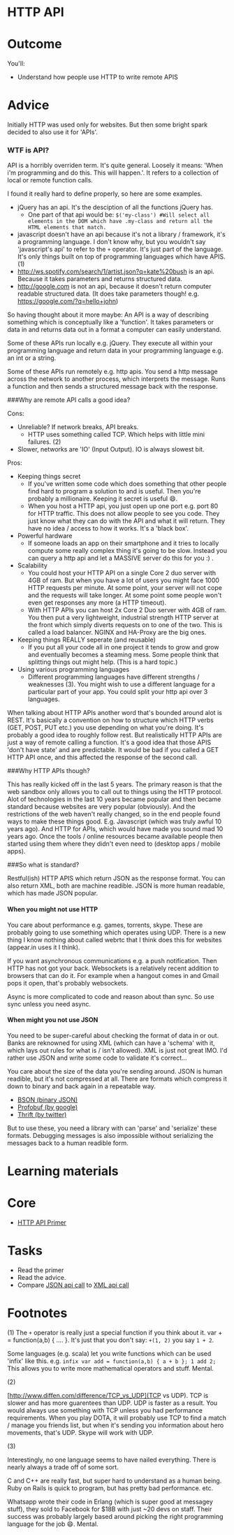 # HTTP API
# Outcome

You'll:

* Understand how people use HTTP to write remote APIS

# Advice

Initially HTTP was used only for websites. But then some bright spark decided to also use it for 'APIs'.

### WTF is API?

API is a horribly overriden term. It's quite general. Loosely it means: 'When i'm programming and do this. This will happen.'. It refers to a collection of local or remote function calls.

I found it really hard to define properly, so here are some examples.

* jQuery has an api. It's the desciption of all the functions jQuery has.
  * One part of that api would be: `$('my-class') #Will select all elements in the DOM which have .my-class and return all the HTML elements that match.`
* javascript doesn't have an api because it's not a library / framework, it's a programming language. I don't know why, but you wouldn't say 'javascript's api' to refer to the `+` operator. It's just part of the language. It's only things built on top of programming languages which have APIS. (1)
* http://ws.spotify.com/search/1/artist.json?q=kate%20bush is an api. Because it takes parameters and returns structured data.
* http://google.com is not an api, because it doesn't return computer readable structured data. (It does take parameters though! e.g. https://google.com/?q=hello+john)

So having thought about it more maybe: An API is a way of describing something which is conceptually like a 'function'. It takes parameters or data in and returns data out in a format a computer can easily understand.

Some of these APIs run locally e.g. jQuery. They execute all within your programming language and return data in your programming language e.g. an int or a string.

Some of these APIs run remotely e.g. http apis. You send a http message across the network to another process, which interprets the message. Runs a function and then sends a structured message back with the response.

###Why are remote API calls a good idea?

Cons:

* Unreliable? If network breaks, API breaks.
  * HTTP uses something called TCP. Which helps with little mini failures. (2)
* Slower, networks are 'IO' (Input Output). IO is always slowest bit.

Pros:

* Keeping things secret
  * If you've written some code which does something that other people find hard to program a solution to and is useful. Then you're probably a millionaire. Keeping it secret is useful :smile:.
  * When you host a HTTP api, you just open up one port e.g. port 80 for HTTP traffic. This does not allow people to see you code. They just know what they can do with the API and what it will return. They have no idea / access to how it works. It's a 'black box'.
* Powerful hardware
  * If someone loads an app on their smartphone and it tries to locally compute some really complex thing it's going to be slow. Instead you can query a http api and let a MASSIVE server do this for you :) .
* Scalability
  * You could host your HTTP API on a single Core 2 duo server with 4GB of ram. But when you have a lot of users you might face 1000 HTTP requests per minute. At some point, your server will not cope and the requests will take longer. At some point some people won't even get responses any more (a HTTP timeout).
  * With HTTP APIs you can host 2x Core 2 Duo server with 4GB of ram. You then put a very lightweight, industrial strength HTTP server at the front which simply diverts requests on to one of the two. This is called a load balancer. NGINX and HA-Proxy are the big ones.
* Keeping things REALLY seperate (and reusable)
  * If you put all your code all in one project it tends to grow and grow and eventually becomes a steaming mess. Some people think that splitting things out might help. (This is a hard topic.)
* Using various programming languages
  * Different programming languages have different strengths / weaknesses (3). You might wish to use a different language for a particular part of your app. You could split your http api over 3 languages.

When talking about HTTP APIs another word that's bounded around alot is REST. It's basically a convention on how to structure which HTTP verbs (GET, POST, PUT etc.) you use depending on what you're doing. It's probably a good idea to roughly follow rest. But realistically HTTP APIs are just a way of remote calling a function. It's a good idea that those APIS 'don't have state' and are predictable. It would be bad if you called a GET HTTP API once, and this affected the response of the second call.

###Why HTTP APIs though?

This has really kicked off in the last 5 years. The primary reason is that the web sandbox only allows you to call out to things using the HTTP protocol. Alot of technologies in the last 10 years became popular and then became standard because websites are very popular (obviously). And the restrictions of the web haven't really changed, so in the end people found ways to make these things good. E.g. Javascript (which was truly awful 10 years ago). And HTTP for APIs, which would have made you sound mad 10 years ago. Once the tools / online resources became available people then started using them where they didn't even need to (desktop apps / mobile apps).

###So what is standard?

Restful(ish) HTTP APIS which return JSON as the response format. You can also return XML, both are machine readible. JSON is more human readable, which has made JSON popular.

#### When you might not use HTTP

You care about performance e.g. games, torrents, skype. These are probably going to use something which operates using UDP. There is a new thing I know nothing about called webrtc that I think does this for websites (appear.in uses it I think).

If you want asynchronous communications e.g. a push notification. Then HTTP has not got your back. Websockets is a relatively recent addition to browsers that can do it. For example when a hangout comes in and Gmail pops it open, that's probably websockets.

Async is more complicated to code and reason about than sync. So use sync unless you need async.

#### When might you not use JSON

You need to be super-careful about checking the format of data in or out. Banks are reknowned for using XML (which can have a 'schema' with it, which lays out rules for what is / isn't allowed). XML is just not great IMO. I'd rather use JSON and write some code to validate it's correct...

You care about the size of the data you're sending around. JSON is human readible, but it's not compressed at all. There are formats which compress it down to binary and back again in a repeatable way.

* [BSON (binary JSON)](https://en.wikipedia.org/wiki/BSON)
* [Profobuf (by google)](https://developers.google.com/protocol-buffers/?hl=en)
* [Thrift (by twitter)](https://thrift.apache.org/)

But to use these, you need a library with can 'parse' and 'serialize' these formats. Debugging messages is also impossible without serializing the messages back to a human readible form.

# Learning materials

# Core

* [HTTP API Primer](http://code.tutsplus.com/tutorials/a-beginners-guide-to-http-and-rest--net-16340)


# Tasks

* Read the primer
* Read the advice.
* Compare [JSON api call](http://ws.spotify.com/search/1/artist.json?q=kate%20bush) to [XML api call](http://ws.spotify.com/search/1/artist?q=kate%20bush)

# Footnotes

(1) The `+` operator is really just a special function if you think about it. var + = function(a,b) { .... }. It's just that you don't say: `+(1, 2)` you say `1 + 2`.

Some languages (e.g. scala) let you write functions which can be used 'infix' like this. e.g. `infix var add = function(a,b) { a + b }; 1 add 2;` This allows you to write more mathematical operators and stuff. Mental.

(2)

[http://www.diffen.com/difference/TCP_vs_UDP](TCP vs UDP). TCP is slower and has more guarentees than UDP. UDP is faster as a result. You would always use something with TCP unless you had performance requirements. When you play DOTA, it will probably use TCP to find a match / manage you friends list, but when it's sending you information about hero movements, that's UDP. Skype will work with UDP.

(3)

Interestingly, no one language seems to have nailed everything. There is nearly always a trade off of some sort.

C and C++ are really fast, but super hard to understand as a human being.
Ruby on Rails is quick to program, but has pretty bad performance.
etc.

Whatsapp wrote their code in Erlang (which is super good at messagey stuff), they sold to Facebook for $18B with just ~20 devs on staff. Their success was probably largely based around picking the right programming language for the job :smile:.  Mental.
